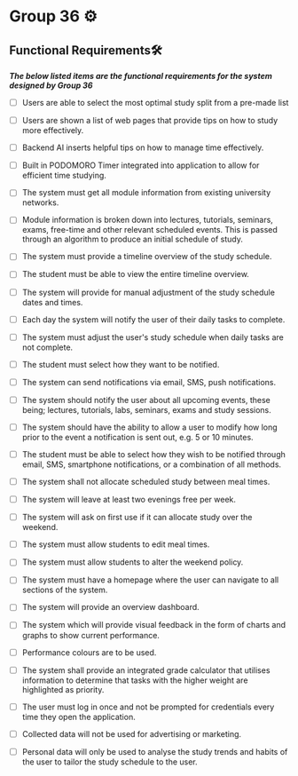 # Group 36 ⚙️

## Functional Requirements🛠️

_**The below listed items are the functional requirements for the system designed by Group 36**_

- [ ] Users are able to select the most optimal study split from a pre-made list

- [ ] Users are shown a list of web pages that provide tips on how to study more effectively.

- [ ] Backend AI inserts helpful tips on how to manage time effectively.

- [ ] Built in PODOMORO Timer integrated into application to allow for efficient time studying.

- [ ] The system must get all module information from existing university networks.

- [ ] Module information is broken down into lectures, tutorials, seminars, exams, free-time and other relevant scheduled events. This is passed through an algorithm to produce an initial schedule of study.

- [ ] The system must provide a timeline overview of the study schedule.

- [ ] The student must be able to view the entire timeline overview.

- [ ] The system will provide for manual adjustment of the study schedule dates and times.

- [ ] Each day the system will notify the user of their daily tasks to complete.

- [ ] The system must adjust the user's study schedule when daily tasks are not complete.

- [ ] The student must select how they want to be notified.

- [ ] The system can send notifications via email, SMS, push notifications.

- [ ] The system should notify the user about all upcoming events, these being; lectures, tutorials, labs, seminars, exams and study sessions.

- [ ] The system should have the ability to allow a user to modify how long prior to the event a notification is sent out, e.g. 5 or 10 minutes.

- [ ] The student must be able to select how they wish to be notified through email, SMS, smartphone notifications, or a combination of all methods.

- [ ] The system shall not allocate scheduled study between meal times.

- [ ] The system will leave at least two evenings free per week.

- [ ] The system will ask on first use if it can allocate study over the weekend.

- [ ] The system must allow students to edit meal times.

- [ ] The system must allow students to alter the weekend policy.

- [ ] The system must have a homepage where the user can navigate to all sections of the system.
- [ ] The system will provide an overview dashboard.

- [ ] The system which will provide visual feedback in the form of charts and graphs to show current performance.

- [ ] Performance colours are to be used.

- [ ] The system shall provide an integrated grade calculator that utilises information to determine that tasks with the higher weight are highlighted as priority.

- [ ] The user must log in once and not be prompted for credentials every time they open the application.

- [ ] Collected data will not be used for advertising or marketing.

- [ ] Personal data will only be used to analyse the study trends and habits of the user to tailor the study schedule to the user.
